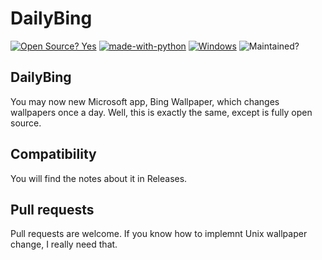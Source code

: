 # DailyBing
[![Open Source? Yes](https://badgen.net/badge/Open%20Source/Yes/green)](https://github.com/Naereen/badges/) [![made-with-python](https://img.shields.io/badge/Made%20with-Python-1f425f.svg?color=yellow)](https://www.python.org/) [![Windows](https://badgen.net/badge/icon/Windows?icon=windows&label)](https://microsoft.com/windows/) ![Maintained?](https://badgen.net/badge/Maintained/Yes/green)
## DailyBing
You may now new Microsoft app, Bing Wallpaper, which changes wallpapers once a day. Well, this is exactly the same, except is fully open source.
## Compatibility
You will find the notes about it in Releases.
## Pull requests
Pull requests are welcome. If you know how to implemnt Unix wallpaper change, I really need that. 

